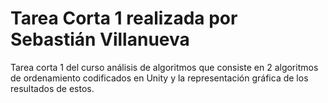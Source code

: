 # Tarea Corta 1 realizada por Sebastián Villanueva
Tarea corta 1 del curso análisis de algoritmos que consiste en 2 algoritmos de ordenamiento codificados en Unity y la representación gráfica de los resultados de estos.

